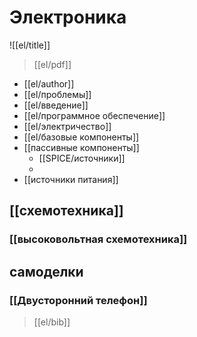 # Электроника

![[el/title]]

> [[el/pdf]]

- [[el/author]]
- [[el/проблемы]]
- [[el/введение]]
- [[el/программное обеспечение]]
- [[el/электричество]]
- [[el/базовые компоненты]]
- [[пассивные компоненты]]
	- [[SPICE/источники]]
	- 
- [[источники питания]]

## [[схемотехника]]
### [[высоковольтная схемотехника]]

## самоделки
### [[Двусторонний телефон]]

> [[el/bib]]
